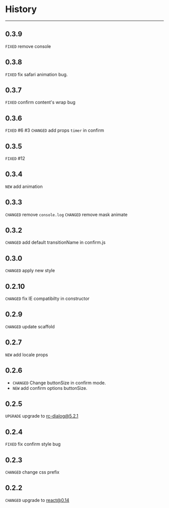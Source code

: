 # History

---

## 0.3.9
`FIXED` remove console

## 0.3.8
`FIXED` fix safari animation bug.

## 0.3.7
`FIXED` confirm content's wrap bug

## 0.3.6
`FIXED` #6 #3 
`CHANGED` add props `timer` in confirm 

## 0.3.5
`FIXED` #12

## 0.3.4
`NEW` add animation

## 0.3.3
`CHANGED` remove `console.log`
`CHANGED` remove mask animate

## 0.3.2
`CHANGED` add default transitionName in confirm.js

## 0.3.0
`CHANGED` apply new style

## 0.2.10
`CHANGED` fix IE compatibilty in constructor

## 0.2.9
`CHANGED` update scaffold

## 0.2.7
`NEW` add locale props

## 0.2.6
* `CHANGED` Change buttonSize in confirm mode.
* `NEW` add confirm options buttonSize.

## 0.2.5
`UPGRADE` upgrade to rc-dialog@5.2.1

## 0.2.4
`FIXED` fix confirm style bug

## 0.2.3

`CHANGED` change css prefix

## 0.2.2

`CHANGED` upgrade to react@0.14
